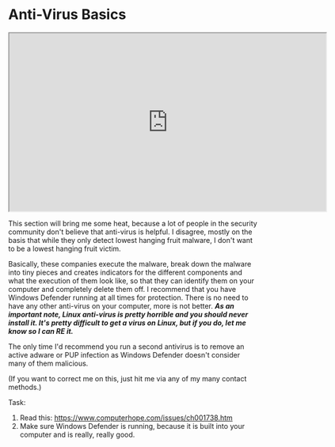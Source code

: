 # Anti-Virus Basics

<iframe allowfullscreen height="360" src="https://www.youtube.com/embed/gB2LEMa-asg?wmode=opaque" width="640"></iframe>  

This section will bring me some heat, because a lot of people in the
security community don't believe that anti-virus is helpful. I disagree,
mostly on the basis that while they only detect lowest hanging fruit
malware, I don't want to be a lowest hanging fruit victim.

Basically, these companies execute the malware, break down the malware
into tiny pieces and creates indicators for the different components and
what the execution of them look like, so that they can identify them on
your computer and completely delete them off. I recommend that you have
Windows Defender running at all times for protection. There is no need
to have any other anti-virus on your computer, more is not better. ***As
an important note, Linux anti-virus is pretty horrible and you should
never install it. It's pretty difficult to get a virus on Linux, but if
you do, let me know so I can RE it.***

The only time I'd recommend you run a second antivirus is to remove an
active adware or PUP infection as Windows Defender doesn't consider many
of them malicious.

(If you want to correct me on this, just hit me via any of my many
contact methods.)

Task:

1.  Read this:
    <a href="https://www.computerhope.com/issues/ch001738.htm"
    rel="noopener"
    target="_blank">https://www.computerhope.com/issues/ch001738.htm</a>
2.  Make sure Windows Defender is running, because it is built into your
    computer and is really, really good.
